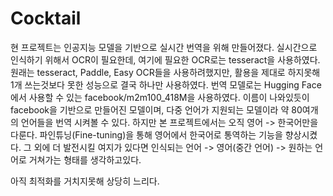 # Cocktail
현 프로젝트는 인공지능 모델을 기반으로 실시간 번역을 위해 만들어졌다.
실시간으로 인식하기 위해서 OCR이 필요한데, 여기에 필요한 OCR로는 tesseract을 사용하였다.
원래는 tesseract, Paddle, Easy OCR들을 사용하려했지만, 활용을 제대로 하지못해 1개 쓰는것보다 못한 성능으로 결국 하나만 사용하였다.
번역 모델로는 Hugging Face에서 사용할 수 있는 facebook/m2m100_418M을 사용하였다.
이름이 나와있듯이 facebook을 기반으로 만들어진 모델이며, 다중 언어가 지원되는 모델이라 약 80여개의 언어들을 번역 시켜볼 수 있다.
하지만 본 프로젝트에서는 오직 영어 -> 한국어만을 다룬다.
파인튜닝(Fine-tuning)을 통해 영어에서 한국어로 통역하는 기능을 향상시켰다.
그 외에 더 발전시킬 여지가 있다면 인식되는 언어 -> 영어(중간 언어) -> 원하는 언어로 거쳐가는 형태를 생각하고있다.

아직 최적화를 거치지못해 상당히 느리다.
